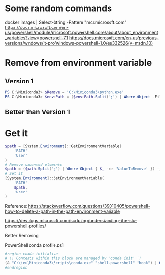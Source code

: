 # Some random commands
docker images | Select-String -Pattern "mcr.microsoft.com"
https://docs.microsoft.com/en-us/powershell/module/microsoft.powershell.core/about/about_environment_variables?view=powershell-7.1
https://docs.microsoft.com/en-us/previous-versions/windows/it-pro/windows-powershell-1.0/ee332526(v=msdn.10)

# Remove from environment variable
## Version 1
```powershell
PS C:\Miniconda3> $Remove = 'C:\Miniconda3\python.exe'
PS C:\Miniconda3> $env:Path = ($env:Path.Split(';') | Where-Object -FilterScript {$_ -ne $Remove}) -join ';'
```

## Better than Version 1
# Get it
```powershell
$path = [System.Environment]::GetEnvironmentVariable(
    'PATH',
    'User'
)
# Remove unwanted elements
$path = ($path.Split(';') | Where-Object { $_ -ne 'ValueToRemove' }) -join ';'
# Set it
[System.Environment]::SetEnvironmentVariable(
    'PATH',
    $path,
    'User'
)
```
Reference: https://stackoverflow.com/questions/39010405/powershell-how-to-delete-a-path-in-the-path-environment-variable

https://devblogs.microsoft.com/scripting/understanding-the-six-powershell-profiles/

Better Removing 

PowerShell conda profile.ps1
```powershell
#region conda initialize
# !! Contents within this block are managed by 'conda init' !!
(& "C:\ieu\Miniconda3\Scripts\conda.exe" "shell.powershell" "hook") | Out-String | Invoke-Expression
#endregion
```
